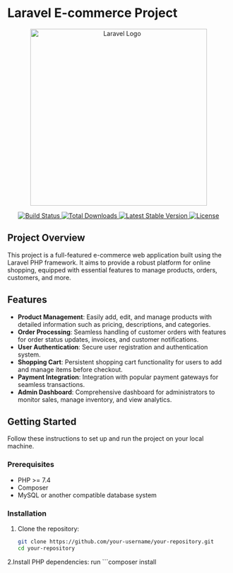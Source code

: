 # Laravel E-commerce Project

<p align="center">
  <a href="https://laravel.com" target="_blank">
    <img src="https://raw.githubusercontent.com/laravel/art/master/logo-lockup/5%20SVG/2%20CMYK/1%20Full%20Color/laravel-logolockup-cmyk-red.svg" width="400" alt="Laravel Logo">
  </a>
</p>

<p align="center">
  <a href="https://github.com/laravel/framework/actions">
    <img src="https://github.com/laravel/framework/workflows/tests/badge.svg" alt="Build Status">
  </a>
  <a href="https://packagist.org/packages/laravel/framework">
    <img src="https://img.shields.io/packagist/dt/laravel/framework" alt="Total Downloads">
  </a>
  <a href="https://packagist.org/packages/laravel/framework">
    <img src="https://img.shields.io/packagist/v/laravel/framework" alt="Latest Stable Version">
  </a>
  <a href="https://packagist.org/packages/laravel/framework">
    <img src="https://img.shields.io/packagist/l/laravel/framework" alt="License">
  </a>
</p>

## Project Overview

This project is a full-featured e-commerce web application built using the Laravel PHP framework. It aims to provide a robust platform for online shopping, equipped with essential features to manage products, orders, customers, and more.

## Features

- **Product Management**: Easily add, edit, and manage products with detailed information such as pricing, descriptions, and categories.
- **Order Processing**: Seamless handling of customer orders with features for order status updates, invoices, and customer notifications.
- **User Authentication**: Secure user registration and authentication system.
- **Shopping Cart**: Persistent shopping cart functionality for users to add and manage items before checkout.
- **Payment Integration**: Integration with popular payment gateways for seamless transactions.
- **Admin Dashboard**: Comprehensive dashboard for administrators to monitor sales, manage inventory, and view analytics.

## Getting Started

Follow these instructions to set up and run the project on your local machine.

### Prerequisites

- PHP >= 7.4
- Composer
- MySQL or another compatible database system

### Installation

1. Clone the repository:
   ```bash
   git clone https://github.com/your-username/your-repository.git
   cd your-repository
   ```
2.Install PHP dependencies:
   run ```composer install
```
